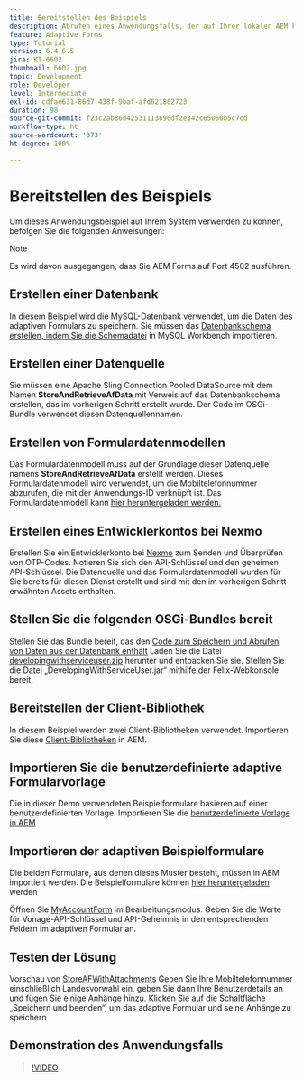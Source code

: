 ```yaml
---
title: Bereitstellen des Beispiels
description: Abrufen eines Anwendungsfalls, der auf Ihrer lokalen AEM Forms-Instanz ausgeführt werden kann
feature: Adaptive Forms
type: Tutorial
version: 6.4,6.5
jira: KT-6602
thumbnail: 6602.jpg
topic: Development
role: Developer
level: Intermediate
exl-id: cdfae631-86d7-438f-9baf-afd621802723
duration: 98
source-git-commit: f23c2ab86d42531113690df2e342c65060b5c7cd
workflow-type: ht
source-wordcount: '373'
ht-degree: 100%

---
```


# Bereitstellen des Beispiels

Um dieses Anwendungsbeispiel auf Ihrem System verwenden zu können, befolgen Sie die folgenden Anweisungen:

>[!NOTE]
>Es wird davon ausgegangen, dass Sie AEM Forms auf Port 4502 ausführen.


## Erstellen einer Datenbank

In diesem Beispiel wird die MySQL-Datenbank verwendet, um die Daten des adaptiven Formulars zu speichern. Sie müssen das [Datenbankschema erstellen, indem Sie die Schemadatei](assets/data-base-schema.sql) in MySQL Workbench importieren.

## Erstellen einer Datenquelle

Sie müssen eine Apache Sling Connection Pooled DataSource mit dem Namen **StoreAndRetrieveAfData** mit Verweis auf das Datenbankschema erstellen, das im vorherigen Schritt erstellt wurde. Der Code im OSGi-Bundle verwendet diesen Datenquellennamen.

## Erstellen von Formulardatenmodellen

Das Formulardatenmodell muss auf der Grundlage dieser Datenquelle namens **StoreAndRetrieveAfData** erstellt werden. Dieses Formulardatenmodell wird verwendet, um die Mobiltelefonnummer abzurufen, die mit der Anwendungs-ID verknüpft ist. Das Formulardatenmodell kann [hier heruntergeladen werden.](assets/2-Factor-Authentication-DataSource-and-FDM.zip)

## Erstellen eines Entwicklerkontos bei Nexmo

Erstellen Sie ein Entwicklerkonto bei [Nexmo](https://dashboard.nexmo.com/) zum Senden und Überprüfen von OTP-Codes. Notieren Sie sich den API-Schlüssel und den geheimen API-Schlüssel. Die Datenquelle und das Formulardatenmodell wurden für Sie bereits für diesen Dienst erstellt und sind mit den im vorherigen Schritt erwähnten Assets enthalten.

## Stellen Sie die folgenden OSGi-Bundles bereit

Stellen Sie das Bundle bereit, das den [Code zum Speichern und Abrufen von Daten aus der Datenbank enthält](assets/SaveAndResume.core-1.0.0-SNAPSHOT.jar)
Laden Sie die Datei [developingwithserviceuser.zip](https://experienceleague.adobe.com/docs/experience-manager-learn/assets/developingwithserviceuser.zip?lang=de) herunter und entpacken Sie sie.
Stellen Sie die Datei „DevelopingWithServiceUser.jar“ mithilfe der Felix-Webkonsole bereit.

## Bereitstellen der Client-Bibliothek

In diesem Beispiel werden zwei Client-Bibliotheken verwendet. Importieren Sie diese [Client-Bibliotheken](assets/store-af-with-attachments-client-lib.zip) in AEM.

## Importieren Sie die benutzerdefinierte adaptive Formularvorlage

Die in dieser Demo verwendeten Beispielformulare basieren auf einer benutzerdefinierten Vorlage. Importieren Sie die [benutzerdefinierte Vorlage in AEM](assets/custom-template-with-page-component.zip)

## Importieren der adaptiven Beispielformulare

Die beiden Formulare, aus denen dieses Muster besteht, müssen in AEM importiert werden. Die Beispielformulare können [hier heruntergeladen](assets/sample-forms.zip) werden

Öffnen Sie [MyAccountForm](http://localhost:4502/editor.html/content/forms/af/myaccountform.html) im Bearbeitungsmodus. Geben Sie die Werte für Vonage-API-Schlüssel und API-Geheimnis in den entsprechenden Feldern im adaptiven Formular an.

## Testen der Lösung

Vorschau von [StoreAFWithAttachments](http://localhost:4502/content/dam/formsanddocuments/storeafwithattachments/jcr:content?wcmmode=disabled)
Geben Sie Ihre Mobiltelefonnummer einschließlich Landesvorwahl ein, geben Sie dann Ihre Benutzerdetails an und fügen Sie einige Anhänge hinzu. Klicken Sie auf die Schaltfläche „Speichern und beenden“, um das adaptive Formular und seine Anhänge zu speichern


## Demonstration des Anwendungsfalls

>[!VIDEO](https://video.tv.adobe.com/v/327122?quality=12&learn=on)
